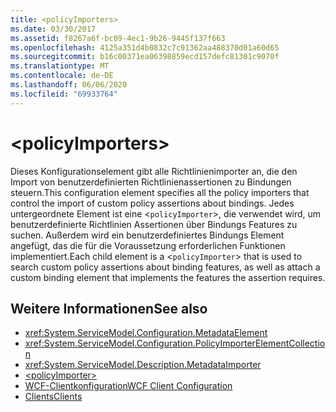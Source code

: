 ```yaml
---
title: <policyImporters>
ms.date: 03/30/2017
ms.assetid: f8267a6f-bc09-4ec1-9b26-9445f137f663
ms.openlocfilehash: 4125a351d4b0832c7c91362aa488370d01a60d65
ms.sourcegitcommit: b16c00371ea06398859ecd157defc81301c9070f
ms.translationtype: MT
ms.contentlocale: de-DE
ms.lasthandoff: 06/06/2020
ms.locfileid: "69933764"
---
```

# \<policyImporters>
<span data-ttu-id="65b42-101">Dieses Konfigurationselement gibt alle Richtlinienimporter an, die den Import von benutzerdefinierten Richtlinienassertionen zu Bindungen steuern.</span><span class="sxs-lookup"><span data-stu-id="65b42-101">This configuration element specifies all the policy importers that control the import of custom policy assertions about bindings.</span></span> <span data-ttu-id="65b42-102">Jedes untergeordnete Element ist eine <`policyImporter`>, die verwendet wird, um benutzerdefinierte Richtlinien Assertionen über Bindungs Features zu suchen. Außerdem wird ein benutzerdefiniertes Bindungs Element angefügt, das die für die Voraussetzung erforderlichen Funktionen implementiert.</span><span class="sxs-lookup"><span data-stu-id="65b42-102">Each child element is a <`policyImporter`> that is used to search custom policy assertions about binding features, as well as attach a custom binding element that implements the features the assertion requires.</span></span>  
  
## <a name="see-also"></a><span data-ttu-id="65b42-103">Weitere Informationen</span><span class="sxs-lookup"><span data-stu-id="65b42-103">See also</span></span>

- <xref:System.ServiceModel.Configuration.MetadataElement>
- <xref:System.ServiceModel.Configuration.PolicyImporterElementCollection>
- <xref:System.ServiceModel.Description.MetadataImporter>
- [\<policyImporter>](policyimporter.md)
- [<span data-ttu-id="65b42-104">WCF-Clientkonfiguration</span><span class="sxs-lookup"><span data-stu-id="65b42-104">WCF Client Configuration</span></span>](../../../wcf/feature-details/client-configuration.md)
- [<span data-ttu-id="65b42-105">Clients</span><span class="sxs-lookup"><span data-stu-id="65b42-105">Clients</span></span>](../../../wcf/feature-details/clients.md)
